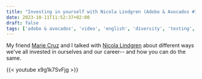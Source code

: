 ```yaml
---
title: "Investing in yourself with Nicola Lindgren (Adobo & Avocados #16)"
date: 2023-10-11T11:52:37+02:00
draft: false
tags: ['adobo & avocados', 'video', 'english', 'diversity', 'testing', 'career']
---
```

My friend [Marie Cruz](https://testingwithmarie.com) and I talked with [Nicola Lindgren](https://nicolalindgren.com/) about different ways we've all invested in ourselves and our career-- and how you can do the same.

{{< youtube x9g1k7SvFjg >}}
